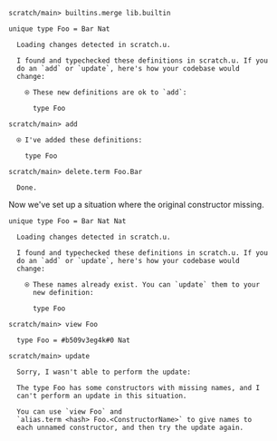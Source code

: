 ``` ucm :hide
scratch/main> builtins.merge lib.builtin

```

``` unison
unique type Foo = Bar Nat
```

``` ucm :added-by-ucm
  Loading changes detected in scratch.u.

  I found and typechecked these definitions in scratch.u. If you
  do an `add` or `update`, here's how your codebase would
  change:
  
    ⍟ These new definitions are ok to `add`:
    
      type Foo

```

``` ucm
scratch/main> add

  ⍟ I've added these definitions:
  
    type Foo

scratch/main> delete.term Foo.Bar

  Done.

```

Now we've set up a situation where the original constructor missing.

``` unison
unique type Foo = Bar Nat Nat
```

``` ucm :added-by-ucm
  Loading changes detected in scratch.u.

  I found and typechecked these definitions in scratch.u. If you
  do an `add` or `update`, here's how your codebase would
  change:
  
    ⍟ These names already exist. You can `update` them to your
      new definition:
    
      type Foo

```

``` ucm :error
scratch/main> view Foo

  type Foo = #b509v3eg4k#0 Nat

scratch/main> update

  Sorry, I wasn't able to perform the update:
  
  The type Foo has some constructors with missing names, and I
  can't perform an update in this situation.
  
  You can use `view Foo` and
  `alias.term <hash> Foo.<ConstructorName>` to give names to
  each unnamed constructor, and then try the update again.

```

